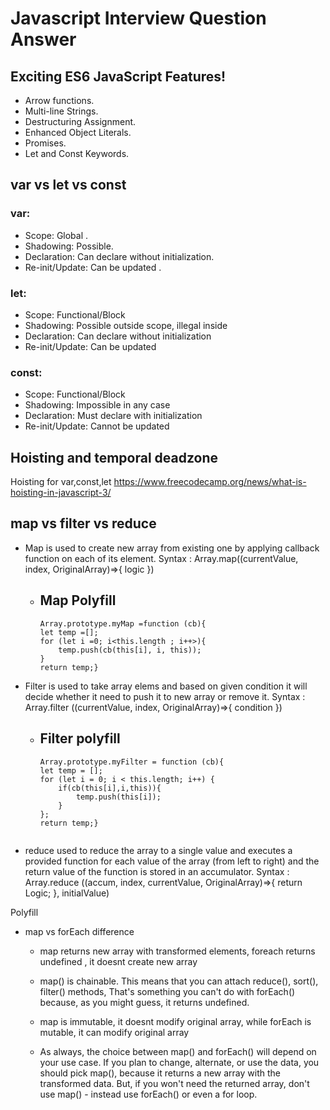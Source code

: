 # Javascript Interview Question Answer

##  Exciting ES6 JavaScript Features!

- Arrow functions.
- Multi-line Strings.
- Destructuring Assignment.
- Enhanced Object Literals.
- Promises.
- Let and Const Keywords.

##  var vs let vs const

### var:

- Scope: Global .
- Shadowing: Possible. 
- Declaration: Can declare without initialization. 
- Re-init/Update: Can be updated .

### let:

- Scope: Functional/Block 
- Shadowing: Possible outside scope, illegal inside 
- Declaration: Can declare without initialization
- Re-init/Update: Can be updated 

### const:

- Scope: Functional/Block 
- Shadowing: Impossible in any case 
- Declaration: Must declare with initialization 
- Re-init/Update: Cannot be updated 


##  Hoisting and temporal deadzone
Hoisting for var,const,let
https://www.freecodecamp.org/news/what-is-hoisting-in-javascript-3/


##  map vs filter vs reduce

- Map is used to create new array from existing one by applying callback function on each of its element.
Syntax : Array.map((currentValue, index, OriginalArray)=>{
    logic
})
  - Map Polyfill
    - 
    ``` 
    Array.prototype.myMap =function (cb){
    let temp =[];
    for (let i =0; i<this.length ; i++>){
        temp.push(cb(this[i], i, this));
    }
    return temp;} 

- Filter is used to take array elems and based on given condition it will decide whether it need to push it to new array or remove it.
Syntax : Array.filter ((currentValue, index, OriginalArray)=>{
    condition
})
  - Filter polyfill
    - 
    ``` 
    Array.prototype.myFilter = function (cb){
    let temp = [];
    for (let i = 0; i < this.length; i++) {
        if(cb(this[i],i,this)){
            temp.push(this[i]);
        }  
    };
    return temp;}


- reduce used to reduce the array to a single value and executes a provided function for each value of the array (from left to right) and the return value of the function is stored in an accumulator. 
Syntax : Array.reduce ((accum, index, currentValue, OriginalArray)=>{
    return Logic;
}, initialValue)

Polyfill

- map vs forEach difference

  -  map returns new array with transformed elements, foreach returns undefined , it doesnt create new array

  - map() is chainable. This means that you can attach reduce(), sort(), filter() methods, That's something you can't do with forEach() because, as you might guess, it returns undefined.

  - map is immutable, it doesnt modify original array, while forEach is mutable, it can modify original array

  - As always, the choice between map() and forEach() will depend on your use case. If you plan to change, alternate, or use the data, you should pick map(), because it returns a new array with the transformed data.
But, if you won't need the returned array, don't use map() - instead use forEach() or even a for loop.